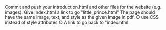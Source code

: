Commit and push your introduction.html and other files for the website (e.g. images).
Give Index.html a link to go "little_prince.html"
The page should have the same image, text, and style as the given image in pdf.
○ use CSS instead of style attributes
○ A link to go back to "index.html
